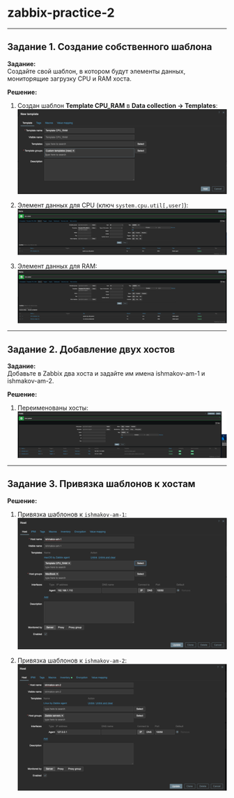 # zabbix-practice-2

---

## Задание 1. Создание собственного шаблона

**Задание:**  
Создайте свой шаблон, в котором будут элементы данных, мониторящие загрузку CPU и RAM хоста.

**Решение:**

1. Создан шаблон **Template CPU_RAM** в **Data collection → Templates**:  
   ![Template CPU_RAM](screenshots/template-cpu-ram.png)

2. Элемент данных для CPU (ключ `system.cpu.util[,user]`):
   ![Item CPU](screenshots/item-cpu.png)

3. Элемент данных для RAM:
   ![Item RAM](screenshots/item-ram.png)

---

## Задание 2. Добавление двух хостов

**Задание:**  
Добавьте в Zabbix два хоста и задайте им имена ishmakov-am-1 и ishmakov-am-2.

**Решение:**
1. Переименованы хосты:
   ![Hosts Names](screenshots/hosts-names.png)

---

## Задание 3. Привязка шаблонов к хостам

**Решение:**

1. Привязка шаблонов к `ishmakov-am-1`:  
   ![Bindings 1](screenshots/hosts-bindings-1.png)

2. Привязка шаблонов к `ishmakov-am-2`:  
   ![Bindings 2](screenshots/hosts-bindings-2.png)
